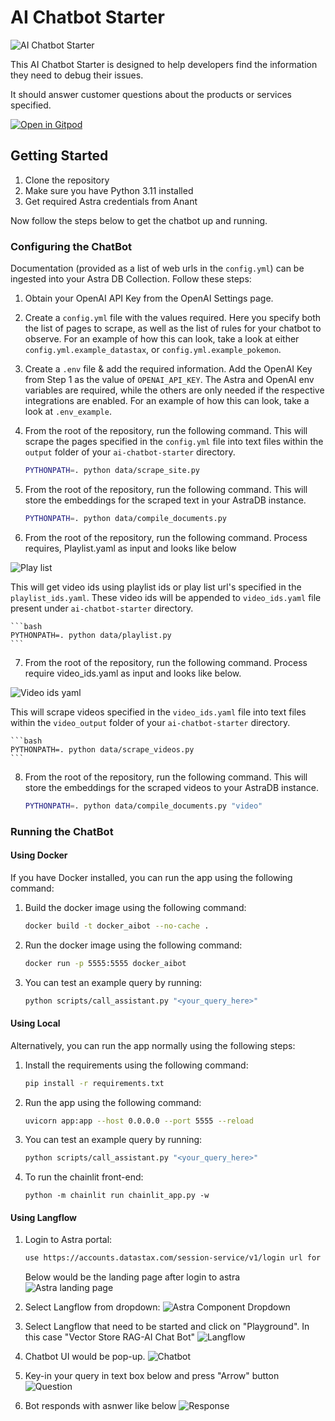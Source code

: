 # AI Chatbot Starter

![AI Chatbot Starter](chatbot.png)

This AI Chatbot Starter is designed to help developers find the information they need to debug their issues.

It should answer customer questions about the products or services specified.

[![Open in Gitpod](https://gitpod.io/button/open-in-gitpod.svg)](https://gitpod.io/#https://github.com/Anant/ai-chatbot-starter)

## Getting Started

1. Clone the repository
2. Make sure you have Python 3.11 installed
3. Get required Astra credentials from Anant

Now follow the steps below to get the chatbot up and running.

### Configuring the ChatBot

Documentation (provided as a list of web urls in the `config.yml`) can be ingested into your Astra DB Collection. Follow these steps:

1. Obtain your OpenAI API Key from the OpenAI Settings page.
2. Create a `config.yml` file with the values required. Here you specify both the list of pages to scrape, as well as the list of rules for your chatbot to observe. For an example of how this can look, take a look at either `config.yml.example_datastax`, or `config.yml.example_pokemon`.
3. Create a `.env` file & add the required information. Add the OpenAI Key from Step 1 as the value of `OPENAI_API_KEY`. The Astra and OpenAI env variables are required, while the others are only needed if the respective integrations are enabled. For an example of how this can look, take a look at `.env_example`.
4. From the root of the repository, run the following command. This will scrape the pages specified in the `config.yml` file into text files within the `output` folder of your `ai-chatbot-starter` directory.

    ```bash
    PYTHONPATH=. python data/scrape_site.py
    ```

5. From the root of the repository, run the following command. This will store the embeddings for the scraped text in your AstraDB instance.

    ```bash
    PYTHONPATH=. python data/compile_documents.py
    ```

6. From the root of the repository, run the following command. Process requires, Playlist.yaml as input and looks like below

![Play list](images/playlist-yaml.png)

This will get video ids using playlist ids or play list url's specified in the `playlist_ids.yaml`. These video ids will be appended to `video_ids.yaml` file present under `ai-chatbot-starter` directory.

    ```bash
    PYTHONPATH=. python data/playlist.py
    ```

7. From the root of the repository, run the following command. Process require video_ids.yaml as input and looks like below.

![Video ids yaml](images/video_ids-yaml.png)

This will scrape videos specified in the `video_ids.yaml` file into text files within the `video_output` folder of your `ai-chatbot-starter` directory.

    ```bash
    PYTHONPATH=. python data/scrape_videos.py
    ```

8. From the root of the repository, run the following command. This will store the embeddings for the scraped videos to your AstraDB instance.

    ```bash
    PYTHONPATH=. python data/compile_documents.py "video"
    ```

### Running the ChatBot

#### Using Docker

If you have Docker installed, you can run the app using the following command:

1. Build the docker image using the following command:

    ```bash
    docker build -t docker_aibot --no-cache .
    ```

2. Run the docker image using the following command:

    ```bash
    docker run -p 5555:5555 docker_aibot
    ```

3. You can test an example query by running:

    ```bash
    python scripts/call_assistant.py "<your_query_here>"
    ```

#### Using Local

Alternatively, you can run the app normally using the following steps:

1. Install the requirements using the following command:

    ```bash
    pip install -r requirements.txt
    ```

2. Run the app using the following command:

    ```bash
    uvicorn app:app --host 0.0.0.0 --port 5555 --reload
    ```

3. You can test an example query by running:

    ```bash
    python scripts/call_assistant.py "<your_query_here>"
    ```

4. To run the chainlit front-end:
   ```
   python -m chainlit run chainlit_app.py -w
   ```

#### Using Langflow
1. Login to Astra portal:

    ```bash
    use https://accounts.datastax.com/session-service/v1/login url for login
    ```
    Below would be the landing page after login to astra
    ![Astra landing page](images/astra-landing-page.png)

2. Select Langflow from dropdown:
![Astra Component Dropdown](images/Astra-Components.png)

3. Select Langflow that need to be started and click on "Playground". In this case "Vector Store RAG-AI Chat Bot"
![Langflow](images/Astra-Langflow.png)

4. Chatbot UI would be pop-up.
![Chatbot](images/chatbot.png)

5. Key-in your query in text box below and press "Arrow" button
![Question](images/query.png)

6. Bot responds with asnwer like below
![Response](images/Answer.png)
